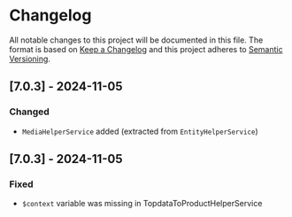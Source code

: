 # Changelog

All notable changes to this project will be documented in this file. 
The format is based on [Keep a Changelog](https://keepachangelog.com/) and this project adheres to [Semantic Versioning](https://semver.org/).

## [7.0.3] - 2024-11-05
### Changed
- `MediaHelperService` added (extracted from `EntityHelperService`)

## [7.0.3] - 2024-11-05
### Fixed
- `$context` variable was missing in TopdataToProductHelperService


